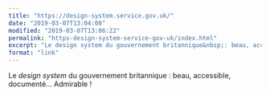 ```yaml
---
title: "https://design-system.service.gov.uk/"
date: "2019-03-07T13:04:08"
modified: "2019-03-07T13:06:22"
permalink: "https-design-system-service-gov-uk/index.html"
excerpt: "Le design system du gouvernement britannique&nbsp;: beau, accessible, documenté… Admirable&nbsp;!"
format: "link"
---
```

Le _design system_ du gouvernement britannique&nbsp;: beau, accessible, documenté… Admirable&nbsp;!
